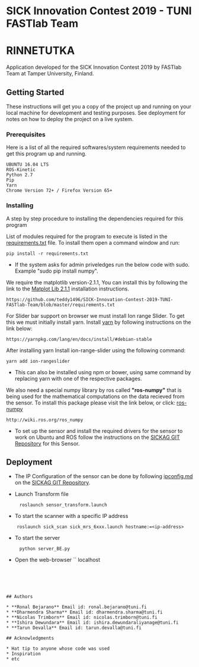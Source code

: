 # SICK Innovation Contest 2019 - TUNI FASTlab Team
# RINNETUTKA

Application developed for the SICK Innovation Contest 2019 by FASTlab Team at Tamper University, Finland.

## Getting Started

These instructions will get you a copy of the project up and running on your local machine for development and testing purposes. See deployment for notes on how to deploy the project on a live system.

### Prerequisites

Here is a list of all the required softwares/system requirements needed to get this program up and running.

```
UBUNTU 16.04 LTS
ROS-Kinetic
Python 2.7
Pip
Yarn
Chrome Version 72+ / Firefox Version 65+
```

### Installing

A step by step procedure to installing the dependencies required for this program

List of modules required for the program to execute is listed in the [requirements.txt](https://github.com/teddy1496/SICK-Innovation-Contest-2019-TUNI-FASTlab-Team/blob/master/requirements.txt) file. 
To install them open a command window and run:
```
pip install -r requirements.txt
```
* If the system asks for admin priveledges run the below code with sudo. Example "sudo pip install numpy".

We require the matplotlib version-2.1.1, You can install this by following the link to the [Matplot Lib 2.1.1](https://github.com/teddy1496/SICK-Innovation-Contest-2019-TUNI-FASTlab-Team/blob/master/requirements.txt) installation instructions.
```
https://github.com/teddy1496/SICK-Innovation-Contest-2019-TUNI-FASTlab-Team/blob/master/requirements.txt
```

For Slider bar support on browser we must install Ion range Slider.
To get this we must initially install yarn. Install [yarn](https://yarnpkg.com/lang/en/docs/install/#debian-stable) by following instructions on the link below:

```https://yarnpkg.com/lang/en/docs/install/#debian-stable
https://yarnpkg.com/lang/en/docs/install/#debian-stable
```
After installing yarn Install ion-range-slider using the following command:

```
yarn add ion-rangeslider
```
* This can also be installed using npm or bower, using same command by replacing yarn with one of the respective packages.

We also need a special numpy library by ros called **"ros-numpy"** that is being used for the mathematical computations on 
the data recieved from the sensor. To install this package please visit the link below, or click: [ros-numpy](http://wiki.ros.org/ros_numpy)
```
http://wiki.ros.org/ros_numpy
```

* To set up the sensor and install the required drivers for the sensor to work on Ubuntu and ROS follow the instructions on 
the [SICKAG GIT Repository](https://github.com/SICKAG/sick_scan) for this Sensor.

## Deployment

* The IP Configuration of the sensor can be done by following [ipconfig.md](https://github.com/SICKAG/sick_scan/blob/master/doc/ipconfig/ipconfig.md) on the [SICKAG GIT Repository](https://github.com/SICKAG/sick_scan).


* Launch Transform file
```
	 roslaunch sensor_transform.launch
```

* To start the scanner with a specific IP address
```
	roslaunch sick_scan sick_mrs_6xxx.launch hostname:=<ip-address>
```

* To start the server
```
	 python server_BE.py
  ```

* Open the web-browser 
 ``
  localhost
```
 


 

## Authors

* **Ronal Bejarano** Email id: ronal.bejarano@tuni.fi 
* **Dharmendra Sharma** Email id: dharmendra.sharma@tuni.fi
* **Nicolas Trimborn** Email id: nicolas.trimborn@tuni.fi
* **Ishira Dewundara** Email id: ishira.dewundaraliyanage@tuni.fi
* **Tarun Devalla** Email id: tarun.devalla@tuni.fi

## Acknowledgments

* Hat tip to anyone whose code was used
* Inspiration
* etc
